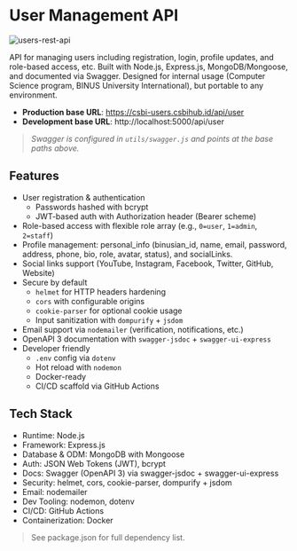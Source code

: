 # User Management API
![users-rest-api](https://github.com/user-attachments/assets/9523d3ec-3f15-47d3-b4fd-61ffa90cd328)

API for managing users including registration, login, profile updates, and role-based access, etc. Built with Node.js, Express.js, MongoDB/Mongoose, and documented via Swagger. Designed for internal usage (Computer Science program, BINUS University International), but portable to any environment.

- **Production base URL**: https://csbi-users.csbihub.id/api/user
- **Development base URL**: http://localhost:5000/api/user

> *Swagger is configured in `utils/swagger.js` and points at the base paths above.*

## Features
- User registration & authentication
  - Passwords hashed with bcrypt
  - JWT-based auth with Authorization header (Bearer scheme)
- Role-based access with flexible role array (e.g., `0=user`, `1=admin`, `2=staff`)
- Profile management: personal_info (binusian_id, name, email, password, address, phone, bio, role, avatar, status), and socialLinks.
- Social links support (YouTube, Instagram, Facebook, Twitter, GitHub, Website)
- Secure by default
  - `helmet` for HTTP headers hardening
  - `cors` with configurable origins
  - `cookie-parser` for optional cookie usage
  - Input sanitization with `dompurify` + `jsdom`
- Email support via `nodemailer` (verification, notifications, etc.)
- OpenAPI 3 documentation with `swagger-jsdoc` + `swagger-ui-express`
- Developer friendly
  - `.env` config via `dotenv`
  - Hot reload with `nodemon`
  - Docker-ready
  - CI/CD scaffold via GitHub Actions

## Tech Stack
- Runtime: Node.js
- Framework: Express.js
- Database & ODM: MongoDB with Mongoose
- Auth: JSON Web Tokens (JWT), bcrypt
- Docs: Swagger (OpenAPI 3) via swagger-jsdoc + swagger-ui-express
- Security: helmet, cors, cookie-parser, dompurify + jsdom
- Email: nodemailer
- Dev Tooling: nodemon, dotenv
- CI/CD: GitHub Actions
- Containerization: Docker

> See package.json for full dependency list.


